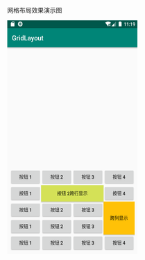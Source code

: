 
网格布局效果演示图


<img src="https://github.com/tsingke/AndroidCodes/blob/master/1_UI/UI_layout/5_GridLayout/GridLayout.png" width=300 height=538 />    
